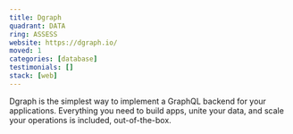 ```yaml
---
title: Dgraph
quadrant: DATA
ring: ASSESS
website: https://dgraph.io/
moved: 1
categories: [database]
testimonials: []
stack: [web]
---
```


Dgraph is the simplest way to implement a GraphQL backend for your applications. Everything you need to build apps, unite your data, and scale your operations is included, out-of-the-box.